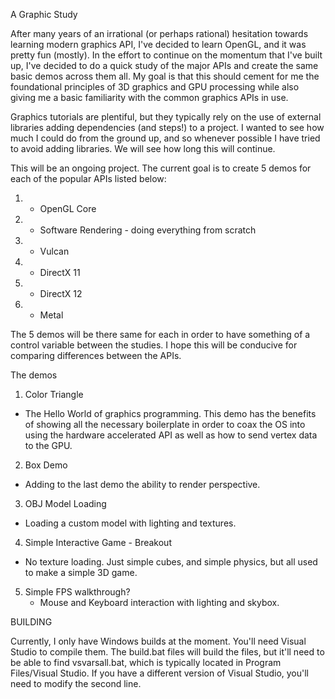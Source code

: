 A Graphic Study


After many years of an irrational (or perhaps rational) hesitation towards learning modern graphics API, I've decided to learn OpenGL, and it was pretty fun (mostly). In the effort to continue on the momentum that I've built up, I've decided to do a quick study of the major APIs and create the same basic demos across them all. My goal is that this should cement for me the foundational principles of 3D graphics and GPU processing while also giving me a basic familiarity with the common graphics APIs in use. 

Graphics tutorials are plentiful, but they typically rely on the use of external libraries adding dependencies (and steps!) to a project. I wanted to see how much I could do from the ground up, and so whenever possible I have tried to avoid adding libraries. We will see how long this will continue.  

This will be an ongoing project. The current goal is to create 5 demos for each of the popular APIs listed below:

1. - OpenGL Core
2. - Software Rendering - doing everything from scratch
3. - Vulcan
4. - DirectX 11
5. - DirectX 12 
6. - Metal

The 5 demos will be there same for each in order to have something of a control variable between the studies. I hope this will be conducive for comparing differences between the APIs.

The demos 

1. Color Triangle
 - The Hello World of graphics programming. This demo has the benefits of showing all the necessary boilerplate in order to coax the OS into using the hardware accelerated API as well as how to send vertex data to the GPU. 

2. Box Demo
- Adding to the last demo the ability to render perspective. 

3. OBJ Model Loading
- Loading a custom model with lighting and textures. 

4. Simple Interactive Game - Breakout
 - No texture loading. Just simple cubes, and simple physics, but all used to make a simple 3D game. 

5. Simple FPS walkthrough? 
    - Mouse and Keyboard interaction with lighting and skybox. 


BUILDING

Currently, I only have Windows builds at the moment. You'll need Visual Studio to compile them. The build.bat files will build the files, but it'll need to be able to find vsvarsall.bat, which is typically located in Program Files/Visual Studio. If you have a different version of Visual Studio, you'll need to modify the second line. 

